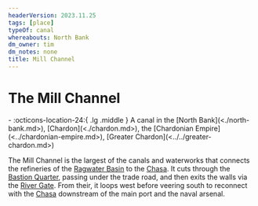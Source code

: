 ```yaml
---
headerVersion: 2023.11.25
tags: [place]
typeOf: canal
whereabouts: North Bank
dm_owner: tim
dm_notes: none
title: Mill Channel
---
```

# The Mill Channel
<div class="grid cards ext-narrow-margin ext-one-column" markdown>
-    :octicons-location-24:{ .lg .middle } A canal in the [North Bank](<./north-bank.md>), [Chardon](<./chardon.md>), the [Chardonian Empire](<../chardonian-empire.md>), [Greater Chardon](<../../greater-chardon.md>)  
</div>


The Mill Channel is the largest of the canals and waterworks that connects the refineries of the [Ragwater Basin](<./ragwater-basin.md>) to the [Chasa](<../../../major-rivers/chasa-nahadi-watershed/chasa.md>). It cuts through the [Bastion Quarter](<./bastion-quarter.md>), passing under the trade road, and then exits the walls via the [River Gate](<./river-gate-north-chardon.md>). From their, it loops west before veering south to reconnect with the [Chasa](<../../../major-rivers/chasa-nahadi-watershed/chasa.md>) downstream of the main port and the naval arsenal. 
